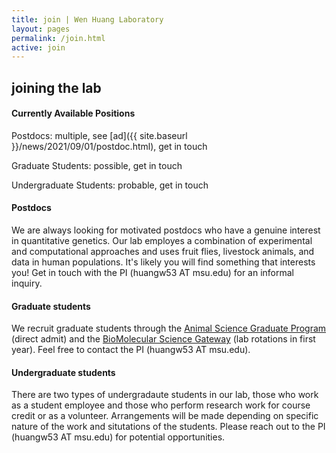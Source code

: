 ```yaml
---
title: join | Wen Huang Laboratory
layout: pages
permalink: /join.html
active: join
---
```


## joining the lab

#### Currently Available Positions

<i class="fa fa-check-circle" aria-hidden="true" style="color:green"></i> Postdocs: multiple, see [ad]({{ site.baseurl }}/news/2021/09/01/postdoc.html), get in touch

<i class="fa fa-check-circle" aria-hidden="true"  style="color:green"></i> Graduate Students: possible, get in touch

<i class="fa fa-check-circle" aria-hidden="true"  style="color:green"></i> Undergraduate Students: probable, get in touch

#### Postdocs

We are always looking for motivated postdocs who have a genuine interest in quantitative genetics. Our lab employes a combination of experimental and computational approaches and uses fruit flies, livestock animals, and data in human populations. It's likely you will find something that interests you! Get in touch with the PI (huangw53 AT msu.edu) for an informal inquiry.



#### Graduate students

We recruit graduate students through the [Animal Science Graduate Program](https://www.canr.msu.edu/ans/students/graduate_program/index) (direct admit) and the [BioMolecular Science Gateway](https://biomolecular.natsci.msu.edu) (lab rotations in first year). Feel free to contact the PI (huangw53 AT msu.edu).



#### Undergraduate students

There are two types of undergradaute students in our lab, those who work as a student employee and those who perform research work for course credit or as a volunteer. Arrangements will be made depending on specific nature of the work and situtations of the students. Please reach out to the PI (huangw53 AT msu.edu) for potential opportunities. 



